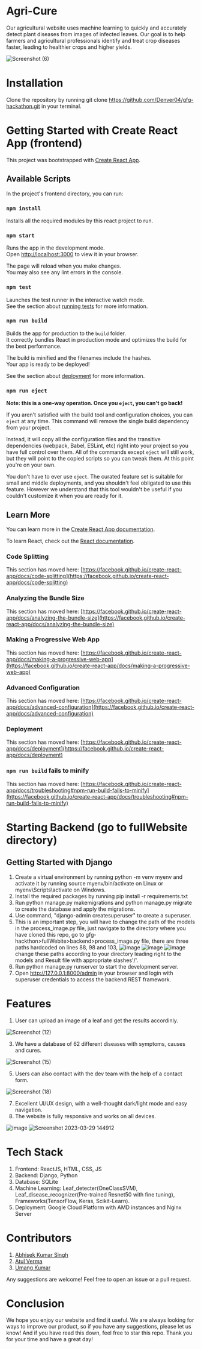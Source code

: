 # Agri-Cure
Our agricultural website uses machine learning to quickly and accurately detect plant diseases from images of infected leaves. Our goal is to help farmers and agricultural professionals identify and treat crop diseases faster, leading to healthier crops and higher yields.

![Screenshot (6)](https://user-images.githubusercontent.com/76547661/228484725-6577454f-f3ef-4cb0-9e95-8e349f4dbb57.png)


# Installation
Clone the repository by running git clone https://github.com/Denver04/gfg-hackathon.git in your terminal.


# Getting Started with Create React App (frontend)

This project was bootstrapped with [Create React App](https://github.com/facebook/create-react-app).

## Available Scripts

In the project's frontend directory, you can run:

### `npm install`

Installs all the required modules by this react project to run.

### `npm start`

Runs the app in the development mode.\
Open [http://localhost:3000](http://localhost:3000) to view it in your browser.

The page will reload when you make changes.\
You may also see any lint errors in the console.

### `npm test`

Launches the test runner in the interactive watch mode.\
See the section about [running tests](https://facebook.github.io/create-react-app/docs/running-tests) for more information.

### `npm run build`

Builds the app for production to the `build` folder.\
It correctly bundles React in production mode and optimizes the build for the best performance.

The build is minified and the filenames include the hashes.\
Your app is ready to be deployed!

See the section about [deployment](https://facebook.github.io/create-react-app/docs/deployment) for more information.

### `npm run eject`

**Note: this is a one-way operation. Once you `eject`, you can't go back!**

If you aren't satisfied with the build tool and configuration choices, you can `eject` at any time. This command will remove the single build dependency from your project.

Instead, it will copy all the configuration files and the transitive dependencies (webpack, Babel, ESLint, etc) right into your project so you have full control over them. All of the commands except `eject` will still work, but they will point to the copied scripts so you can tweak them. At this point you're on your own.

You don't have to ever use `eject`. The curated feature set is suitable for small and middle deployments, and you shouldn't feel obligated to use this feature. However we understand that this tool wouldn't be useful if you couldn't customize it when you are ready for it.

## Learn More

You can learn more in the [Create React App documentation](https://facebook.github.io/create-react-app/docs/getting-started).

To learn React, check out the [React documentation](https://reactjs.org/).

### Code Splitting

This section has moved here: [https://facebook.github.io/create-react-app/docs/code-splitting](https://facebook.github.io/create-react-app/docs/code-splitting)

### Analyzing the Bundle Size

This section has moved here: [https://facebook.github.io/create-react-app/docs/analyzing-the-bundle-size](https://facebook.github.io/create-react-app/docs/analyzing-the-bundle-size)

### Making a Progressive Web App

This section has moved here: [https://facebook.github.io/create-react-app/docs/making-a-progressive-web-app](https://facebook.github.io/create-react-app/docs/making-a-progressive-web-app)

### Advanced Configuration

This section has moved here: [https://facebook.github.io/create-react-app/docs/advanced-configuration](https://facebook.github.io/create-react-app/docs/advanced-configuration)

### Deployment

This section has moved here: [https://facebook.github.io/create-react-app/docs/deployment](https://facebook.github.io/create-react-app/docs/deployment)

### `npm run build` fails to minify

This section has moved here: [https://facebook.github.io/create-react-app/docs/troubleshooting#npm-run-build-fails-to-minify](https://facebook.github.io/create-react-app/docs/troubleshooting#npm-run-build-fails-to-minify)


# Starting Backend (go to fullWebsite directory)

## Getting Started with Django
1. Create a virtual environment by running python -m venv myenv and activate it by running source myenv/bin/activate on Linux or myenv\Scripts\activate on Windows.
2. Install the required packages by running pip install -r requirements.txt
3. Run python manage.py makemigrations and python manage.py migrate to create the database and apply the migrations.
4. Use command, "django-admin createsuperuser" to create a superuser.
5. This is an important step, you will have to change the path of the models in the process_image.py file, just navigate to the directory where you have cloned this repo, go to gfg-hackthon>fullWebite>backend>process_image.py file, there are three paths hardcoded on lines 88, 98 and 103,
![image](https://user-images.githubusercontent.com/76547661/229268502-60e3ba42-2225-4136-a42d-068d7932899a.png)
![image](https://user-images.githubusercontent.com/76547661/229268549-c077e1e6-8fcc-4c51-b6d9-7a9056e0cf2b.png)
![image](https://user-images.githubusercontent.com/76547661/229268620-9b0c2cfc-8650-4961-b273-a0f754955aaa.png)
change these paths according to your directory leading right to the models and Result file with appropriate slashes'/'.
6. Run python manage.py runserver to start the development server.
7. Open http://127.0.0.1:8000/admin in your browser and login with superuser credentials to access the backend REST framework.

# Features
1. User can upload an image of a leaf and get the results accordinly.

![Screenshot (12)](https://user-images.githubusercontent.com/76547661/228485459-2b102872-49e6-40b2-9a9e-b2e33229734e.png)

3. We have a database of 62 different diseases with symptoms, causes and cures.

![Screenshot (15)](https://user-images.githubusercontent.com/76547661/228485911-4798755b-8dca-487c-8d4d-b66de586cca5.png)

5. Users can also contact with the dev team with the help of a contact form.

![Screenshot (18)](https://user-images.githubusercontent.com/76547661/228486275-1f369010-51ff-40ce-ab0f-089583345a7a.png)

7. Excellent UI/UX design, with a well-thought dark/light mode and easy navigation.
8. The website is fully responsive and works on all devices.

![image](https://user-images.githubusercontent.com/76547661/228486735-0d6d38c9-eaff-43c8-9c66-6deb43a7e649.png)   ![Screenshot 2023-03-29 144912](https://user-images.githubusercontent.com/76547661/228490050-07b61361-2083-4270-aaf8-ddf34202fb87.png)



# Tech Stack
1. Frontend: ReactJS, HTML, CSS, JS
2. Backend: Django, Python
3. Database: SQLite
4. Machine Learning: Leaf_detecter(OneClassSVM), Leaf_disease_recognizer(Pre-trained Resnet50 with fine tuning), Frameworks(TensorFlow, Keras, Scikit-Learn).
5. Deployment: Google Cloud Platform with AMD instances and Nginx Server


# Contributors
1. [Abhisek Kumar Singh](https://github.com/Denver04)
2. [Atul Verma](https://github.com/flashzzz)
3. [Umang Kumar](https://github.com/Umang-Kumar)

Any suggestions are welcome! Feel free to open an issue or a pull request.

# Conclusion
We hope you enjoy our website and find it useful. We are always looking for ways to improve our product, so if you have any suggestions, please let us know! And if you have read this down, feel free to star this repo. Thank you for your time and have a great day!
